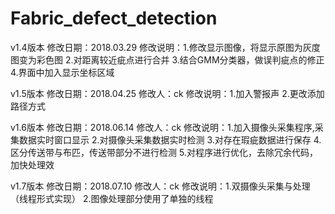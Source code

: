 # Fabric_defect_detection
v1.4版本
修改日期：2018.03.29
修改说明：1.修改显示图像，将显示原图为灰度图变为彩色图
	  2.对距离较近疵点进行合并
	  3.结合GMM分类器，做误判疵点的修正
          4.界面中加入显示坐标区域
	  
v1.5版本
修改日期：2018.04.25
修改人：ck
修改说明：1.加入警报声
	  2.更改添加路径方式
	  
v1.6版本
修改日期：2018.06.14
修改人：ck
修改说明：1.加入摄像头采集程序,采集数据实时窗口显示
	  2.对摄像头采集数据实时检测
	  3.对存在瑕疵数据进行保存
	  4.区分传送带与布匹，传送带部分不进行检测
	  5.对程序进行优化，去除冗余代码，加快处理效

v1.7版本
修改日期：2018.07.10
修改人：ck
修改说明：1.双摄像头采集与处理（线程形式实现）
          2.图像处理部分使用了单独的线程
